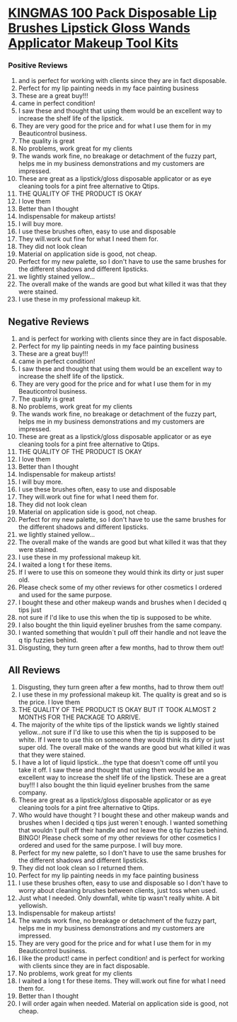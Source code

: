 # [KINGMAS 100 Pack Disposable Lip Brushes Lipstick Gloss Wands Applicator Makeup Tool Kits](https://products.checkmycream.com/products/KINGMAS-100-Pack-Disposable-Lip-Brushes-Lipstick-Gloss-Wands-Applicator-Makeup-Tool-Kits.html)

### Positive Reviews

<ol>
      <li>and is perfect for working with clients since they are in fact disposable.</li>
      <li>Perfect for my lip painting needs in my face painting business</li>
      <li>These are a great buy!!!  </li>
      <li>came in perfect condition!</li>
      <li>I saw these and thought that using them would be an excellent way to increase the shelf life of the lipstick.  </li>
      <li>They are very good for the price and for what I use them for in my Beauticontrol business.</li>
      <li>The quality is great</li>
      <li>No problems, work great for my clients</li>
      <li>The wands work fine, no breakage or detachment of the fuzzy part, helps me in my business demonstrations and my customers are impressed.</li>
      <li>These are great as a lipstick/gloss disposable applicator or as eye cleaning tools for a pint free alternative to Qtips.</li>
      <li>THE QUALITY OF THE PRODUCT IS OKAY</li>
      <li>I love them</li>
      <li>Better than I thought</li>
      <li>Indispensable for makeup artists!</li>
      <li>I will buy more.</li>
      <li>I use these brushes often, easy to use and disposable</li>
      <li>They will.work out fine for what I need them for.</li>
      <li>They did not look clean</li>
      <li>Material on application side is good, not cheap.</li>
      <li>Perfect for my new palette, so I don&#x27;t have to use the same brushes for the different shadows and different lipsticks.</li>
      <li>we lightly stained yellow...</li>
      <li>The overall make of the wands are good but what killed it was that they were stained.</li>
      <li>I use these in my professional makeup kit.</li>
</ol>


<h2>Negative Reviews</h2>
<ol>
<li> and is perfect for working with clients since they are in fact disposable.</li>
<li> Perfect for my lip painting needs in my face painting business</li>
<li> These are a great buy!!!  </li>
<li> came in perfect condition!</li>
<li> I saw these and thought that using them would be an excellent way to increase the shelf life of the lipstick.  </li>
<li> They are very good for the price and for what I use them for in my Beauticontrol business.</li>
<li> The quality is great</li>
<li> No problems, work great for my clients</li>
<li> The wands work fine, no breakage or detachment of the fuzzy part, helps me in my business demonstrations and my customers are impressed.</li>
<li> These are great as a lipstick/gloss disposable applicator or as eye cleaning tools for a pint free alternative to Qtips.</li>
<li> THE QUALITY OF THE PRODUCT IS OKAY</li>
<li> I love them</li>
<li> Better than I thought</li>
<li> Indispensable for makeup artists!</li>
<li> I will buy more.</li>
<li> I use these brushes often, easy to use and disposable</li>
<li> They will.work out fine for what I need them for.</li>
<li> They did not look clean</li>
<li> Material on application side is good, not cheap.</li>
<li> Perfect for my new palette, so I don&#x27;t have to use the same brushes for the different shadows and different lipsticks.</li>
<li> we lightly stained yellow...</li>
<li> The overall make of the wands are good but what killed it was that they were stained.</li>
<li> I use these in my professional makeup kit.</li>
<li> I waited a long t for these items.</li>
<li> If I were to use this on someone they would think its dirty or just super old.</li>
<li> Please check some of my other reviews for other cosmetics I ordered and used for the same purpose.</li>
<li> I bought these and other makeup wands and brushes when I decided q tips just</li>
<li> not sure if I&#x27;d like to use this when the tip is supposed to be white.</li>
<li> I also bought the thin liquid eyeliner brushes from the same company.</li>
<li> I wanted something that wouldn&#x60;t pull off their handle and not leave the q tip fuzzies behind.</li>
<li> Disgusting,  they turn green after a few months, had to throw them out!</li>
</ol>

<h2>All Reviews</h2>

<ol>
    <li> Disgusting,  they turn green after a few months, had to throw them out!</li>
    <li> I use these in my professional makeup kit. The quality is great and so is the price. I love them</li>
    <li> THE QUALITY OF THE PRODUCT IS OKAY BUT IT TOOK ALMOST 2 MONTHS FOR THE PACKAGE TO ARRIVE.</li>
    <li> The majority of the white tips of the lipstick wands we lightly stained yellow...not sure if I&#x27;d like to use this when the tip is supposed to be white. If I were to use this on someone they would think its dirty or just super old. The overall make of the wands are good but what killed it was that they were stained.</li>
    <li> I have a lot of liquid lipstick...the type that doesn&#x27;t come off until you take it off.  I saw these and thought that using them would be an excellent way to increase the shelf life of the lipstick.  These are a great buy!!!  I also bought the thin liquid eyeliner brushes from the same company.</li>
    <li> These are great as a lipstick/gloss disposable applicator or as eye cleaning tools for a pint free alternative to Qtips.</li>
    <li> Who would have thought ? I bought these and other makeup wands and brushes when I decided q tips just weren&#x60;t enough. I wanted something that wouldn&#x60;t pull off their handle and not leave the q tip fuzzies behind. BINGO! Please check some of my other reviews for other cosmetics I ordered and used for the same purpose. I will buy more.</li>
    <li> Perfect for my new palette, so I don&#x27;t have to use the same brushes for the different shadows and different lipsticks.</li>
    <li> They did not look clean so I returned them.</li>
    <li> Perfect for my lip painting needs in my face painting business</li>
    <li> I use these brushes often, easy to use and disposable so I don&#x27;t have to worry about cleaning brushes between clients, just toss when used.</li>
    <li> Just what I needed. Only downfall, white tip wasn&#x27;t really white. A bit yellowish.</li>
    <li> Indispensable for makeup artists!</li>
    <li> The wands work fine, no breakage or detachment of the fuzzy part, helps me in my business demonstrations and my customers are impressed.</li>
    <li> They are very good for the price and for what I use them for in my Beauticontrol business.</li>
    <li> I like the product! came in perfect condition! and is perfect for working with clients since they are in fact disposable.</li>
    <li> No problems, work great for my clients</li>
    <li> I waited a long t for these items. They will.work out fine for what I need them for.</li>
    <li> Better than I thought</li>
    <li> I will order again when needed. Material on application side is good, not cheap.</li>
</ol>




